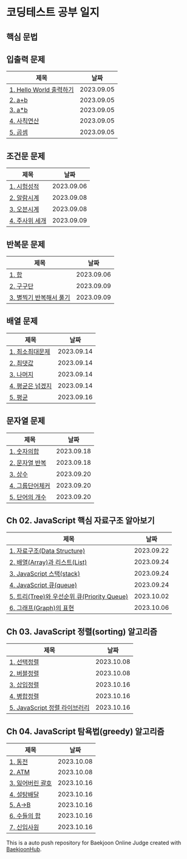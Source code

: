 # 코딩테스트 공부 일지

## 핵심 문법


## 입출력 문제
|제목|날짜|
|------|---|
|[1. Hello World 출력하기](https://github.com/SeoHee3478/CodingTest_JavaScript/tree/main/%EB%B0%B1%EC%A4%80/Bronze/2557.%E2%80%85Hello%E2%80%85World)|2023.09.05|
|[2. a+b](https://github.com/SeoHee3478/CodingTest_JavaScript/tree/main/%EB%B0%B1%EC%A4%80/Bronze/1000.%E2%80%85A%EF%BC%8BB)|2023.09.05|
|[3. a*b](https://github.com/SeoHee3478/CodingTest_JavaScript/tree/main/%EB%B0%B1%EC%A4%80/Bronze/10998.%E2%80%85A%C3%97B)|2023.09.05|
|[4. 사칙연산](https://github.com/SeoHee3478/CodingTest_JavaScript/tree/main/%EB%B0%B1%EC%A4%80/Bronze/10869.%E2%80%85%EC%82%AC%EC%B9%99%EC%97%B0%EC%82%B0)|2023.09.05|
|[5. 곱셈](https://github.com/SeoHee3478/CodingTest_JavaScript/tree/main/%EB%B0%B1%EC%A4%80/Bronze/2588.%E2%80%85%EA%B3%B1%EC%85%88)|2023.09.05|


## 조건문 문제
|제목|날짜|
|------|---|
|[1. 시험성적](https://github.com/SeoHee3478/CodingTest_JavaScript/commit/b4df7950ba7ca84d76081589d9193f8b9f5b7f36)|2023.09.06|
|[2. 알람시계](https://github.com/SeoHee3478/CodingTest_JavaScript/tree/main/%EB%B0%B1%EC%A4%80/Bronze/2884.%E2%80%85%EC%95%8C%EB%9E%8C%E2%80%85%EC%8B%9C%EA%B3%84)|2023.09.08|
|[3. 오븐시계](https://github.com/SeoHee3478/CodingTest_JavaScript/tree/main/%EB%B0%B1%EC%A4%80/Bronze/2525.%E2%80%85%EC%98%A4%EB%B8%90%E2%80%85%EC%8B%9C%EA%B3%84)|2023.09.08|
|[4. 주사위 세개](https://github.com/SeoHee3478/CodingTest_JavaScript/tree/main/%EB%B0%B1%EC%A4%80/Bronze/2480.%E2%80%85%EC%A3%BC%EC%82%AC%EC%9C%84%E2%80%85%EC%84%B8%EA%B0%9C)|2023.09.09|

## 반복문 문제
|제목|날짜|
|------|---|
|[1. 합](https://github.com/SeoHee3478/CodingTest_JavaScript/commit/b4df7950ba7ca84d76081589d9193f8b9f5b7f36)|2023.09.06|
|[2. 구구단](https://github.com/SeoHee3478/CodingTest_JavaScript/tree/main/%EB%B0%B1%EC%A4%80/Bronze/2739.%E2%80%85%EA%B5%AC%EA%B5%AC%EB%8B%A8)|2023.09.09|
|[3. 별찍기 반복해서 풀기](https://github.com/SeoHee3478/CodingTest_JavaScript/tree/main/%EB%B0%B1%EC%A4%80/Bronze/2438.%E2%80%85%EB%B3%84%E2%80%85%EC%B0%8D%EA%B8%B0%E2%80%85%EF%BC%8D%E2%80%851)|2023.09.09|

## 배열 문제
|제목|날짜|
|------|---|
|[1. 최소최대문제](https://github.com/SeoHee3478/CodingTest_JavaScript/tree/main/%EB%B0%B1%EC%A4%80/Bronze/10818.%E2%80%85%EC%B5%9C%EC%86%8C%EF%BC%8C%E2%80%85%EC%B5%9C%EB%8C%80)|2023.09.14|
|[2. 최댓값](https://github.com/SeoHee3478/CodingTest_JavaScript/tree/main/%EB%B0%B1%EC%A4%80/Bronze/2562.%E2%80%85%EC%B5%9C%EB%8C%93%EA%B0%92)|2023.09.14|
|[3. 나머지](https://github.com/SeoHee3478/CodingTest_JavaScript/tree/main/%EB%B0%B1%EC%A4%80/Bronze/3052.%E2%80%85%EB%82%98%EB%A8%B8%EC%A7%80)|2023.09.14|
|[4. 평균은 넘겠지](https://github.com/SeoHee3478/CodingTest_JavaScript/tree/main/%EB%B0%B1%EC%A4%80/Bronze/4344.%E2%80%85%ED%8F%89%EA%B7%A0%EC%9D%80%E2%80%85%EB%84%98%EA%B2%A0%EC%A7%80)|2023.09.14|
|[5. 평균](https://github.com/SeoHee3478/CodingTest_JavaScript/tree/main/%EB%B0%B1%EC%A4%80/Bronze/1546.%E2%80%85%ED%8F%89%EA%B7%A0)|2023.09.16|

## 문자열 문제
|제목|날짜|
|------|---|
|[1. 숫자의합](https://github.com/SeoHee3478/CodingTest_JavaScript/tree/main/%EB%B0%B1%EC%A4%80/Bronze/11720.%E2%80%85%EC%88%AB%EC%9E%90%EC%9D%98%E2%80%85%ED%95%A9)|2023.09.18|
|[2. 문자열 반복](https://github.com/SeoHee3478/CodingTest_JavaScript/tree/main/%EB%B0%B1%EC%A4%80/Bronze/2675.%E2%80%85%EB%AC%B8%EC%9E%90%EC%97%B4%E2%80%85%EB%B0%98%EB%B3%B5)|2023.09.18|
|[3. 상수](https://github.com/SeoHee3478/CodingTest_JavaScript/tree/main/%EB%B0%B1%EC%A4%80/Bronze/2908.%E2%80%85%EC%83%81%EC%88%98)|2023.09.20|
|[4. 그룹단어체커](https://github.com/SeoHee3478/CodingTest_JavaScript/tree/main/%EB%B0%B1%EC%A4%80/Silver/1316.%E2%80%85%EA%B7%B8%EB%A3%B9%E2%80%85%EB%8B%A8%EC%96%B4%E2%80%85%EC%B2%B4%EC%BB%A4)|2023.09.20|
|[5. 단어의 개수](https://github.com/SeoHee3478/CodingTest_JavaScript/tree/main/%EB%B0%B1%EC%A4%80/Bronze/1152.%E2%80%85%EB%8B%A8%EC%96%B4%EC%9D%98%E2%80%85%EA%B0%9C%EC%88%98)|2023.09.20|

## Ch 02. JavaScript 핵심 자료구조 알아보기
|제목|날짜|
|------|---|
|[1. 자료구조(Data Structure)](https://github.com/SeoHee3478/CodingTest_JavaScript/blob/main/%ED%95%B5%EC%8B%AC_%EC%9E%90%EB%A3%8C%EA%B5%AC%EC%A1%B0_%EC%95%8C%EC%95%84%EB%B3%B4%EA%B8%B0/01_%EC%9E%90%EB%A3%8C%EA%B5%AC%EC%A1%B0.md)|2023.09.22|
|[2. 배열(Array)과 리스트(List)](https://github.com/SeoHee3478/CodingTest_JavaScript/blob/main/%ED%95%B5%EC%8B%AC_%EC%9E%90%EB%A3%8C%EA%B5%AC%EC%A1%B0_%EC%95%8C%EC%95%84%EB%B3%B4%EA%B8%B0/02_%EB%B0%B0%EC%97%B4%EA%B3%BC%EB%A6%AC%EC%8A%A4%ED%8A%B8.md)|2023.09.24|
|[3. JavaScript 스택(stack)](https://github.com/SeoHee3478/CodingTest_JavaScript/blob/main/%ED%95%B5%EC%8B%AC_%EC%9E%90%EB%A3%8C%EA%B5%AC%EC%A1%B0_%EC%95%8C%EC%95%84%EB%B3%B4%EA%B8%B0/03_%EC%8A%A4%ED%83%9D.md)|2023.09.24|
|[4. JavaScript 큐(queue)](https://github.com/SeoHee3478/CodingTest_JavaScript/blob/main/%ED%95%B5%EC%8B%AC_%EC%9E%90%EB%A3%8C%EA%B5%AC%EC%A1%B0_%EC%95%8C%EC%95%84%EB%B3%B4%EA%B8%B0/04_%ED%81%90.md)|2023.09.24|
|[5. 트리(Tree)와 우선순위 큐(Priority Queue)](https://github.com/SeoHee3478/CodingTest_JavaScript/blob/main/%ED%95%B5%EC%8B%AC_%EC%9E%90%EB%A3%8C%EA%B5%AC%EC%A1%B0_%EC%95%8C%EC%95%84%EB%B3%B4%EA%B8%B0/05_%ED%8A%B8%EB%A6%AC%EC%99%80%EC%9A%B0%EC%84%A0%EC%88%9C%EC%9C%84%ED%81%90.md)|2023.10.02|
|[6. 그래프(Graph)의 표현](https://github.com/SeoHee3478/CodingTest_JavaScript/blob/main/%ED%95%B5%EC%8B%AC_%EC%9E%90%EB%A3%8C%EA%B5%AC%EC%A1%B0_%EC%95%8C%EC%95%84%EB%B3%B4%EA%B8%B0/06_%EA%B7%B8%EB%9E%98%ED%94%84%EC%9D%98%20%ED%91%9C%ED%98%84.md)|2023.10.06|

## Ch 03. JavaScript 정렬(sorting) 알고리즘
|제목|날짜|
|------|---|
|[1. 선택정렬](https://github.com/SeoHee3478/CodingTest_JavaScript/blob/main/%EC%95%8C%EA%B3%A0%EB%A6%AC%EC%A6%98%EA%B0%9C%EB%85%90/%EC%A0%95%EB%A0%AC/01%EC%84%A0%ED%83%9D%EC%A0%95%EB%A0%AC.md)|2023.10.08|
|[2. 버블정렬](https://github.com/SeoHee3478/CodingTest_JavaScript/blob/main/%EC%95%8C%EA%B3%A0%EB%A6%AC%EC%A6%98%EA%B0%9C%EB%85%90/%EC%A0%95%EB%A0%AC/02%EB%B2%84%EB%B8%94%EC%A0%95%EB%A0%AC.md)|2023.10.08|
|[3. 삽입정렬](https://github.com/SeoHee3478/CodingTest_JavaScript/blob/main/%EC%95%8C%EA%B3%A0%EB%A6%AC%EC%A6%98%EA%B0%9C%EB%85%90/%EC%A0%95%EB%A0%AC/03%EC%82%BD%EC%9E%85%EC%A0%95%EB%A0%AC.md)|2023.10.16|
|[4. 병합정렬](https://github.com/SeoHee3478/CodingTest_JavaScript/blob/main/%EC%95%8C%EA%B3%A0%EB%A6%AC%EC%A6%98%EA%B0%9C%EB%85%90/%EC%A0%95%EB%A0%AC/04%EB%B3%91%ED%95%A9%EC%A0%95%EB%A0%AC.md)|2023.10.16|
|[5. JavaScript 정렬 라이브러리](https://github.com/SeoHee3478/CodingTest_JavaScript/blob/main/%EC%95%8C%EA%B3%A0%EB%A6%AC%EC%A6%98%EA%B0%9C%EB%85%90/%EC%A0%95%EB%A0%AC/05JavaScript_%EC%A0%95%EB%A0%AC_%EB%9D%BC%EC%9D%B4%EB%B8%8C%EB%9F%AC%EB%A6%AC.md)|2023.10.16|

## Ch 04. JavaScript 탐욕법(greedy) 알고리즘
|제목|날짜|
|------|---|
|[1. 동전](https://github.com/SeoHee3478/CodingTest_JavaScript/blob/main/%EC%95%8C%EA%B3%A0%EB%A6%AC%EC%A6%98%EA%B0%9C%EB%85%90/%EC%A0%95%EB%A0%AC/01%EC%84%A0%ED%83%9D%EC%A0%95%EB%A0%AC.md)|2023.10.08|
|[2. ATM](https://github.com/SeoHee3478/CodingTest_JavaScript/blob/main/%EC%95%8C%EA%B3%A0%EB%A6%AC%EC%A6%98%EA%B0%9C%EB%85%90/%EC%A0%95%EB%A0%AC/02%EB%B2%84%EB%B8%94%EC%A0%95%EB%A0%AC.md)|2023.10.08|
|[3. 잃어버린 괄호](https://github.com/SeoHee3478/CodingTest_JavaScript/blob/main/%EC%95%8C%EA%B3%A0%EB%A6%AC%EC%A6%98%EA%B0%9C%EB%85%90/%EC%A0%95%EB%A0%AC/03%EC%82%BD%EC%9E%85%EC%A0%95%EB%A0%AC.md)|2023.10.16|
|[4. 설탕배달](https://github.com/SeoHee3478/CodingTest_JavaScript/blob/main/%EC%95%8C%EA%B3%A0%EB%A6%AC%EC%A6%98%EA%B0%9C%EB%85%90/%EC%A0%95%EB%A0%AC/04%EB%B3%91%ED%95%A9%EC%A0%95%EB%A0%AC.md)|2023.10.16|
|[5. A->B](https://github.com/SeoHee3478/CodingTest_JavaScript/blob/main/%EC%95%8C%EA%B3%A0%EB%A6%AC%EC%A6%98%EA%B0%9C%EB%85%90/%EC%A0%95%EB%A0%AC/05JavaScript_%EC%A0%95%EB%A0%AC_%EB%9D%BC%EC%9D%B4%EB%B8%8C%EB%9F%AC%EB%A6%AC.md)|2023.10.16|
|[6. 수들의 합](https://github.com/SeoHee3478/CodingTest_JavaScript/blob/main/%EC%95%8C%EA%B3%A0%EB%A6%AC%EC%A6%98%EA%B0%9C%EB%85%90/%EC%A0%95%EB%A0%AC/05JavaScript_%EC%A0%95%EB%A0%AC_%EB%9D%BC%EC%9D%B4%EB%B8%8C%EB%9F%AC%EB%A6%AC.md)|2023.10.16|
|[7. 신입사원](https://github.com/SeoHee3478/CodingTest_JavaScript/blob/main/%EC%95%8C%EA%B3%A0%EB%A6%AC%EC%A6%98%EA%B0%9C%EB%85%90/%EC%A0%95%EB%A0%AC/05JavaScript_%EC%A0%95%EB%A0%AC_%EB%9D%BC%EC%9D%B4%EB%B8%8C%EB%9F%AC%EB%A6%AC.md)|2023.10.16|



This is a auto push repository for Baekjoon Online Judge created with [BaekjoonHub](https://github.com/BaekjoonHub/BaekjoonHub).
